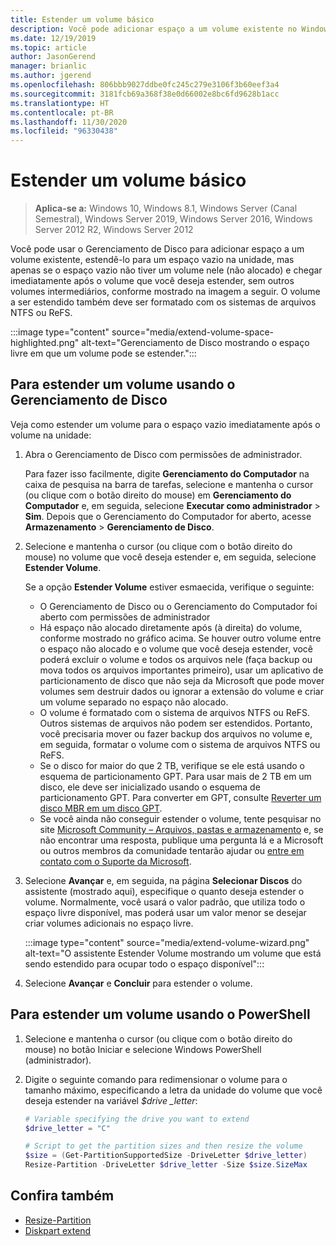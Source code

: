 ```yaml
---
title: Estender um volume básico
description: Você pode adicionar espaço a um volume existente no Windows, estendê-lo para um espaço vazio na unidade, mas apenas se o espaço vazio não tiver um volume nele (não alocado) e chegar imediatamente após o volume que você deseja estender, sem outros volumes intermediários. Este artigo descreve como fazer isso.
ms.date: 12/19/2019
ms.topic: article
author: JasonGerend
manager: brianlic
ms.author: jgerend
ms.openlocfilehash: 806bbb9027ddbe0fc245c279e3106f3b60eef3a4
ms.sourcegitcommit: 3181fcb69a368f38e0d66002e8bc6fd9628b1acc
ms.translationtype: HT
ms.contentlocale: pt-BR
ms.lasthandoff: 11/30/2020
ms.locfileid: "96330438"
---
```

# <a name="extend-a-basic-volume"></a>Estender um volume básico

> **Aplica-se a:** Windows 10, Windows 8.1, Windows Server (Canal Semestral), Windows Server 2019, Windows Server 2016, Windows Server 2012 R2, Windows Server 2012

Você pode usar o Gerenciamento de Disco para adicionar espaço a um volume existente, estendê-lo para um espaço vazio na unidade, mas apenas se o espaço vazio não tiver um volume nele (não alocado) e chegar imediatamente após o volume que você deseja estender, sem outros volumes intermediários, conforme mostrado na imagem a seguir. O volume a ser estendido também deve ser formatado com os sistemas de arquivos NTFS ou ReFS.

:::image type="content" source="media/extend-volume-space-highlighted.png" alt-text="Gerenciamento de Disco mostrando o espaço livre em que um volume pode se estender.":::

## <a name="to-extend-a-volume-by-using-disk-management"></a>Para estender um volume usando o Gerenciamento de Disco

Veja como estender um volume para o espaço vazio imediatamente após o volume na unidade:

1. Abra o Gerenciamento de Disco com permissões de administrador.

   Para fazer isso facilmente, digite **Gerenciamento do Computador** na caixa de pesquisa na barra de tarefas, selecione e mantenha o cursor (ou clique com o botão direito do mouse) em **Gerenciamento do Computador** e, em seguida, selecione **Executar como administrador** > **Sim**. Depois que o Gerenciamento do Computador for aberto, acesse **Armazenamento** > **Gerenciamento de Disco**.
2. Selecione e mantenha o cursor (ou clique com o botão direito do mouse) no volume que você deseja estender e, em seguida, selecione **Estender Volume**.

   Se a opção **Estender Volume** estiver esmaecida, verifique o seguinte:
    - O Gerenciamento de Disco ou o Gerenciamento do Computador foi aberto com permissões de administrador
    - Há espaço não alocado diretamente após (à direita) do volume, conforme mostrado no gráfico acima. Se houver outro volume entre o espaço não alocado e o volume que você deseja estender, você poderá excluir o volume e todos os arquivos nele (faça backup ou mova todos os arquivos importantes primeiro), usar um aplicativo de particionamento de disco que não seja da Microsoft que pode mover volumes sem destruir dados ou ignorar a extensão do volume e criar um volume separado no espaço não alocado.
    - O volume é formatado com o sistema de arquivos NTFS ou ReFS. Outros sistemas de arquivos não podem ser estendidos. Portanto, você precisaria mover ou fazer backup dos arquivos no volume e, em seguida, formatar o volume com o sistema de arquivos NTFS ou ReFS.
    - Se o disco for maior do que 2 TB, verifique se ele está usando o esquema de particionamento GPT. Para usar mais de 2 TB em um disco, ele deve ser inicializado usando o esquema de particionamento GPT. Para converter em GPT, consulte [Reverter um disco MBR em um disco GPT](change-an-mbr-disk-into-a-gpt-disk.md).
    - Se você ainda não conseguir estender o volume, tente pesquisar no site [Microsoft Community – Arquivos, pastas e armazenamento](https://answers.microsoft.com/en-us/windows/forum/windows_10-files?sort=lastreplydate&dir=desc&tab=All&status=all&mod=&modAge=&advFil=&postedAfter=&postedBefore=&threadType=all&isFilterExpanded=true&tm=1514405359639) e, se não encontrar uma resposta, publique uma pergunta lá e a Microsoft ou outros membros da comunidade tentarão ajudar ou [entre em contato com o Suporte da Microsoft](https://support.microsoft.com/contactus/).

3. Selecione **Avançar** e, em seguida, na página **Selecionar Discos** do assistente (mostrado aqui), especifique o quanto deseja estender o volume. Normalmente, você usará o valor padrão, que utiliza todo o espaço livre disponível, mas poderá usar um valor menor se desejar criar volumes adicionais no espaço livre.

   :::image type="content" source="media/extend-volume-wizard.png" alt-text="O assistente Estender Volume mostrando um volume que está sendo estendido para ocupar todo o espaço disponível":::

4. Selecione **Avançar** e **Concluir** para estender o volume.

## <a name="to-extend-a-volume-by-using-powershell"></a>Para estender um volume usando o PowerShell

1. Selecione e mantenha o cursor (ou clique com o botão direito do mouse) no botão Iniciar e selecione Windows PowerShell (administrador).
2. Digite o seguinte comando para redimensionar o volume para o tamanho máximo, especificando a letra da unidade do volume que você deseja estender na variável *$drive _letter*:

   ```PowerShell
   # Variable specifying the drive you want to extend
   $drive_letter = "C"

   # Script to get the partition sizes and then resize the volume
   $size = (Get-PartitionSupportedSize -DriveLetter $drive_letter)
   Resize-Partition -DriveLetter $drive_letter -Size $size.SizeMax
   ```

## <a name="see-also"></a>Confira também

- [Resize-Partition](/powershell/module/storage/resize-partition)
- [Diskpart extend](../../administration/windows-commands/extend.md)
